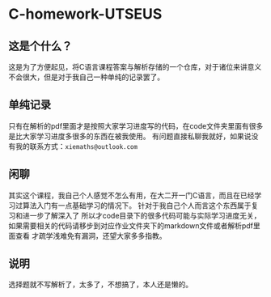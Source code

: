 # C-homework-UTSEUS
## 这是个什么？
  这是为了方便起见，将C语言课程答案与解析存储的一个仓库，对于诸位来讲意义不会很大，但是对于我自己一种单纯的记录罢了。

## 单纯记录
  只有在解析的pdf里面才是按照大家学习进度写的代码，在code文件夹里面有很多是比大家学习进度多很多的东西在被我使用。
  有问题直接私聊我就好，如果说没有我的联系方式：`xiemaths@outlook.com`

## 闲聊
  其实这个课程，我自己个人感觉不怎么有用，在大二开一门C语言，而且在已经学习过算法入门有一点基础学习的情况下。
  针对于我自己个人而言这个东西属于复习和进一步了解深入了
  所以才code目录下的很多代码可能与实际学习进度无关，如果需要相关的代码请移步到对应作业文件夹下的markdown文件或者解析pdf里面查看
  才疏学浅难免有漏洞，还望大家多多指教。

## 说明
  选择题就不写解析了，太多了，不想搞了，本人还是懒的。